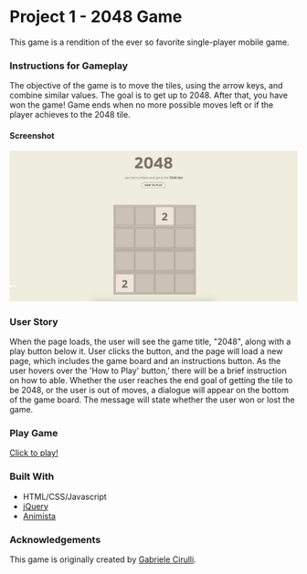 # Project 1 - 2048 Game


This game is a rendition of the ever so favorite single-player mobile game.


### Instructions for Gameplay


The objective of the game is to move the tiles, using the arrow keys, and combine similar values. The goal is to get up to 2048. After that, you have won the game! Game ends when no more possible moves left or if the player achieves to the 2048 tile.


#### Screenshot
![wireframe](images/0003.png)


### User Story
When the page loads, the user will see the game title, "2048", along with a play button below it. User clicks the button, and the page will load a new page, which includes the game board and an instructions button. As the user hovers over the 'How to Play' button,' there will be a brief instruction on how to able. Whether the user reaches the end goal of getting the tile to be 2048, or the user is out of moves, a dialogue will appear on the bottom of the game board. The message will state whether the user won or lost the game.


### Play Game
[Click to play!](https://skyseulki.github.io/2048/)

### Built With
- HTML/CSS/Javascript
- [jQuery](https://jquery.com/)
- [Animista](http://animista.net/)


### Acknowledgements

This game is originally created by [Gabriele Cirulli](https://play2048.co/).
